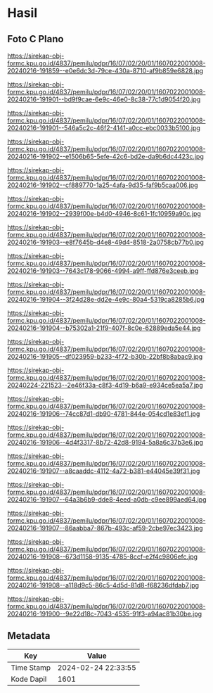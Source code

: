 # Hasil

## Foto C Plano

https://sirekap-obj-formc.kpu.go.id/4837/pemilu/pdpr/16/07/02/20/01/1607022001008-20240216-191859--e0e6dc3d-79ce-430a-8710-af9b859e6828.jpg

https://sirekap-obj-formc.kpu.go.id/4837/pemilu/pdpr/16/07/02/20/01/1607022001008-20240216-191901--bd9f9cae-6e9c-46e0-8c38-77c1d9054f20.jpg

https://sirekap-obj-formc.kpu.go.id/4837/pemilu/pdpr/16/07/02/20/01/1607022001008-20240216-191901--546a5c2c-46f2-4141-a0cc-ebc0033b5100.jpg

https://sirekap-obj-formc.kpu.go.id/4837/pemilu/pdpr/16/07/02/20/01/1607022001008-20240216-191902--e1506b65-5efe-42c6-bd2e-da9b6dc4423c.jpg

https://sirekap-obj-formc.kpu.go.id/4837/pemilu/pdpr/16/07/02/20/01/1607022001008-20240216-191902--cf889770-1a25-4afa-9d35-faf9b5caa006.jpg

https://sirekap-obj-formc.kpu.go.id/4837/pemilu/pdpr/16/07/02/20/01/1607022001008-20240216-191902--2939f00e-b4d0-4946-8c61-1fc10959a90c.jpg

https://sirekap-obj-formc.kpu.go.id/4837/pemilu/pdpr/16/07/02/20/01/1607022001008-20240216-191903--e8f7645b-d4e8-49d4-8518-2a0758cb77b0.jpg

https://sirekap-obj-formc.kpu.go.id/4837/pemilu/pdpr/16/07/02/20/01/1607022001008-20240216-191903--7643c178-9066-4994-a9ff-ffd876e3ceeb.jpg

https://sirekap-obj-formc.kpu.go.id/4837/pemilu/pdpr/16/07/02/20/01/1607022001008-20240216-191904--3f24d28e-dd2e-4e9c-80a4-5319ca8285b6.jpg

https://sirekap-obj-formc.kpu.go.id/4837/pemilu/pdpr/16/07/02/20/01/1607022001008-20240216-191904--b75302a1-21f9-407f-8c0e-62889eda5e44.jpg

https://sirekap-obj-formc.kpu.go.id/4837/pemilu/pdpr/16/07/02/20/01/1607022001008-20240216-191905--df023959-b233-4f72-b30b-22bf8b8abac9.jpg

https://sirekap-obj-formc.kpu.go.id/4837/pemilu/pdpr/16/07/02/20/01/1607022001008-20240224-221523--2e46f33a-c8f3-4d19-b6a9-e934ce5ea5a7.jpg

https://sirekap-obj-formc.kpu.go.id/4837/pemilu/pdpr/16/07/02/20/01/1607022001008-20240216-191906--74cc87d1-db90-4781-844e-054cd1e83ef1.jpg

https://sirekap-obj-formc.kpu.go.id/4837/pemilu/pdpr/16/07/02/20/01/1607022001008-20240216-191906--4d4f3317-8b72-42d8-9194-5a8a6c37b3e6.jpg

https://sirekap-obj-formc.kpu.go.id/4837/pemilu/pdpr/16/07/02/20/01/1607022001008-20240216-191907--a8caaddc-4112-4a72-b381-e44045e39f31.jpg

https://sirekap-obj-formc.kpu.go.id/4837/pemilu/pdpr/16/07/02/20/01/1607022001008-20240216-191907--64a3b6b9-dde8-4eed-a0db-c9ee899aed64.jpg

https://sirekap-obj-formc.kpu.go.id/4837/pemilu/pdpr/16/07/02/20/01/1607022001008-20240216-191907--86aabba7-867b-493c-af59-2cbe97ec3423.jpg

https://sirekap-obj-formc.kpu.go.id/4837/pemilu/pdpr/16/07/02/20/01/1607022001008-20240216-191908--673d1158-9135-4785-8ccf-e2f4c9806efc.jpg

https://sirekap-obj-formc.kpu.go.id/4837/pemilu/pdpr/16/07/02/20/01/1607022001008-20240216-191908--a118d9c5-86c5-4d5d-81d8-f68236dfdab7.jpg

https://sirekap-obj-formc.kpu.go.id/4837/pemilu/pdpr/16/07/02/20/01/1607022001008-20240216-191900--9e22d18c-7043-4535-91f3-a94ac81b30be.jpg


## Metadata

| Key        | Value               |
| ---------- | ------------------- |
| Time Stamp | 2024-02-24 22:33:55 |
| Kode Dapil | 1601                |




